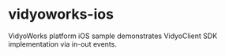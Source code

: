# vidyoworks-ios
VidyoWorks platform iOS sample demonstrates VidyoClient SDK implementation via in-out events.
